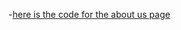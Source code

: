 -[here is the code for the about us page](https://github.com/zuri-training/My-Debtors-Project-Team33)
